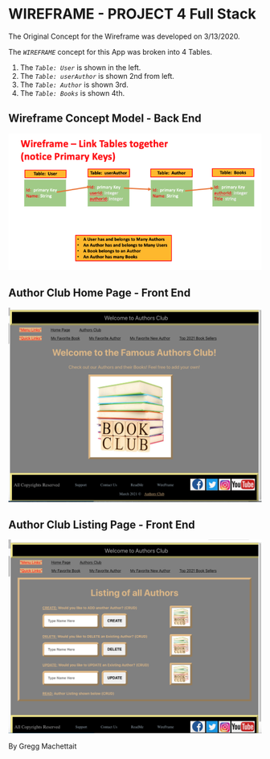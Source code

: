 # WIREFRAME - PROJECT 4 Full Stack

The Original Concept for the Wireframe was developed on 3/13/2020.


The _`WIREFRAME`_ concept for this App was broken into 4 Tables.

1. The _`Table: User`_ is shown in the left.  
2. The _`Table: userAuthor`_ is shown 2nd from left.
3. The _`Table: Author`_ is shown 3rd.
3. The _`Table: Books`_ is shown 4th.

## Wireframe Concept Model - Back End

![Image](../public/Images/WIREFRAME.jpg)

## Author Club Home Page - Front End

![Image](../public/Images/AuthorClubHomePage.jpg)

## Author Club Listing Page - Front End

![Image](../public/Images/AuthorPage.jpg)

By Gregg Machettait 